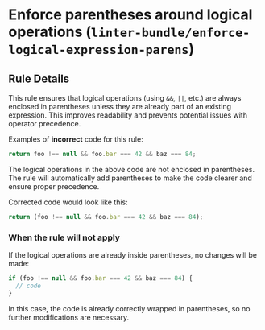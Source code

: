 # Enforce parentheses around logical operations (`linter-bundle/enforce-logical-expression-parens`)

## Rule Details

This rule ensures that logical operations (using `&&`, `||`, etc.) are always enclosed in parentheses unless they are already part of an existing expression. This improves readability and prevents potential issues with operator precedence.

Examples of **incorrect** code for this rule:

```ts
return foo !== null && foo.bar === 42 && baz === 84;
```

The logical operations in the above code are not enclosed in parentheses. The rule will automatically add parentheses to make the code clearer and ensure proper precedence.

Corrected code would look like this:

```ts
return (foo !== null && foo.bar === 42 && baz === 84);
```

### When the rule will not apply

If the logical operations are already inside parentheses, no changes will be made:

```ts
if (foo !== null && foo.bar === 42 && baz === 84) {
  // code
}
```

In this case, the code is already correctly wrapped in parentheses, so no further modifications are necessary.
